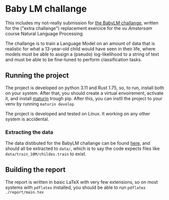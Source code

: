 # Baby LM challange

This includes my not-really submission for [the BabyLM challange](https://babylm.github.io/), written for the ("extra challange") replacement exercice for the _vu Amstersam_ course Natural Language Processing.

The challange is to train a Language Model on an amount of data that is realistic for what a 13-year-old child would have seen in their life, where models must be able to assign a (pseudo) log-likelihood to a string of text and must be able to be fine-tuned to perform classification tasks.

## Running the project

The project is developed on python 3.11 and Rust 1.75, so, to run, install both on your system. After that, you should create a virtual envoirement, activate it, and install [maturin](https://pypi.org/project/maturin/) trough pip. After this, you can instll the project to your venv by running `maturin develop`

The project is developed and tested on Linux. It working on any other system is accidental.

### Extracting the data

The data distibuted for the BabyLM challange can be found [here](https://osf.io/ad7qg/), and should all be extracted to `data/`, which is to say the code expects files like `data/train_10M/childes.train` to exist.

## Building the report

The report is written in basic LaTeX with very few extensions, so on most systems with `pdflatex` installed, you should be able to run `pdflatex ./report/main.tex`
